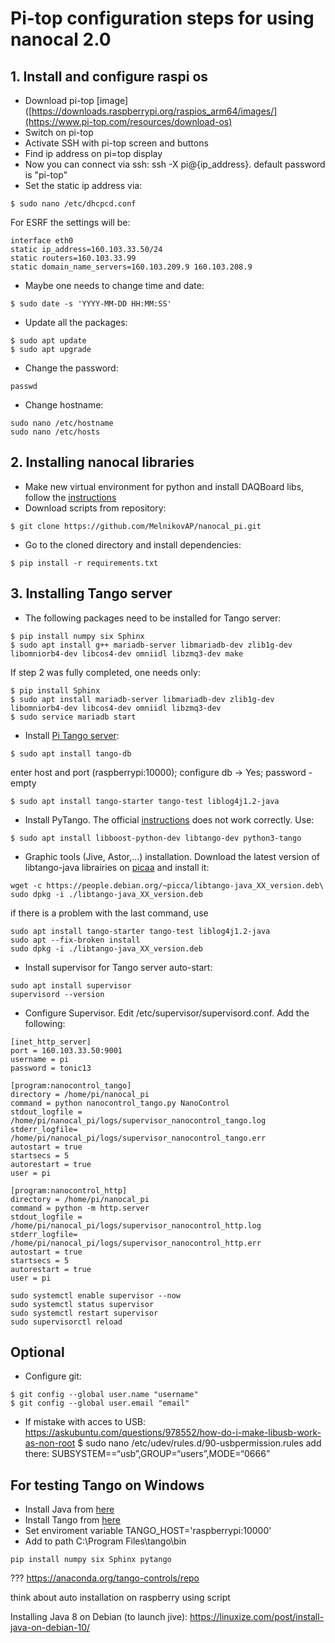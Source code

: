 # Pi-top configuration steps for using nanocal 2.0


## 1. Install and configure raspi os

- Download pi-top [image]([https://downloads.raspberrypi.org/raspios_arm64/images/](https://www.pi-top.com/resources/download-os) 
- Switch on pi-top  
- Activate SSH with pi-top screen and buttons
- Find ip address on pi=top display
- Now you can connect via ssh: ssh -X pi@{ip_address}. default password is "pi-top"
- Set the static ip address via: 
```
$ sudo nano /etc/dhcpcd.conf
```
For ESRF the settings will be: 
```
interface eth0
static ip_address=160.103.33.50/24
static routers=160.103.33.99
static domain_name_servers=160.103.209.9 160.103.208.9
```
- Maybe one needs to change time and date:  
```
$ sudo date -s 'YYYY-MM-DD HH:MM:SS'
```
- Update all the packages:
```
$ sudo apt update  
$ sudo apt upgrade
```
- Change the password:
```
passwd
```
- Change hostname:
```
sudo nano /etc/hostname
sudo nano /etc/hosts
```

## 2. Installing nanocal libraries

- Make new virtual environment for python and install DAQBoard libs, follow the [instructions](https://github.com/MelnikovAP/nanocal_pi/blob/main/README.md) 
- Download scripts from repository:
```
$ git clone https://github.com/MelnikovAP/nanocal_pi.git
```
- Go to the cloned directory and install dependencies:
```
$ pip install -r requirements.txt
```

## 3. Installing Tango server

- The following packages need to be installed for Tango server:
```
$ pip install numpy six Sphinx
$ sudo apt install g++ mariadb-server libmariadb-dev zlib1g-dev libomniorb4-dev libcos4-dev omniidl libzmq3-dev make
```
If step 2 was fully completed, one needs only:  
```
$ pip install Sphinx
$ sudo apt install mariadb-server libmariadb-dev zlib1g-dev libomniorb4-dev libcos4-dev omniidl libzmq3-dev
$ sudo service mariadb start
```
- Install [Pi Tango server](https://tango-controls.readthedocs.io/en/latest/installation/tango-on-raspberry-pi.html):
``` 
$ sudo apt install tango-db
```
enter host and port (raspberrypi:10000); configure db -> Yes; password - empty
``` 
$ sudo apt install tango-starter tango-test liblog4j1.2-java  
```
- Install PyTango. The official [instructions](https://gitlab.com/tango-controls/pytango) does not work correctly. Use:
```
$ sudo apt install libboost-python-dev libtango-dev python3-tango
```
- Graphic tools (Jive, Astor,…) installation. Download the latest version of libtango-java librairies on [picaa](https://people.debian.org/~picca/) and install it:
```
wget -c https://people.debian.org/~picca/libtango-java_XX_version.deb\
sudo dpkg -i ./libtango-java_XX_version.deb
```
if there is a problem with the last command, use 
```
sudo apt install tango-starter tango-test liblog4j1.2-java
sudo apt --fix-broken install
sudo dpkg -i ./libtango-java_XX_version.deb
```

- Install supervisor for Tango server auto-start:  
```
sudo apt install supervisor
supervisord --version
```
- Configure Supervisor. Edit /etc/supervisor/supervisord.conf. Add the following:  
```
[inet_http_server]
port = 160.103.33.50:9001
username = pi
password = tonic13

[program:nanocontrol_tango]
directory = /home/pi/nanocal_pi
command = python nanocontrol_tango.py NanoControl
stdout_logfile = /home/pi/nanocal_pi/logs/supervisor_nanocontrol_tango.log
stderr_logfile= /home/pi/nanocal_pi/logs/supervisor_nanocontrol_tango.err
autostart = true
startsecs = 5
autorestart = true
user = pi

[program:nanocontrol_http]
directory = /home/pi/nanocal_pi
command = python -m http.server
stdout_logfile = /home/pi/nanocal_pi/logs/supervisor_nanocontrol_http.log
stderr_logfile= /home/pi/nanocal_pi/logs/supervisor_nanocontrol_http.err
autostart = true
startsecs = 5
autorestart = true
user = pi
```
```
sudo systemctl enable supervisor --now
sudo systemctl status supervisor
sudo systemctl restart supervisor
sudo supervisorctl reload
```

## Optional

- Configure git:
```
$ git config --global user.name "username"
$ git config --global user.email "email"
```

- If mistake with acces to USB:
https://askubuntu.com/questions/978552/how-do-i-make-libusb-work-as-non-root
$ sudo nano /etc/udev/rules.d/90-usbpermission.rules
add there: SUBSYSTEM==“usb”,GROUP=“users”,MODE=“0666”

## For testing Tango on Windows
- Install Java from [here](https://www.java.com/en/download/)  
- Install Tango from [here](https://www.tango-controls.org/downloads/)  
- Set enviroment variable TANGO_HOST='raspberrypi:10000'  
- Add to path C:\Program Files\tango\bin  
```
pip install numpy six Sphinx pytango 
```



???
https://anaconda.org/tango-controls/repo

think about auto installation on raspberry using script



Installing Java 8 on Debian (to launch jive):
https://linuxize.com/post/install-java-on-debian-10/
